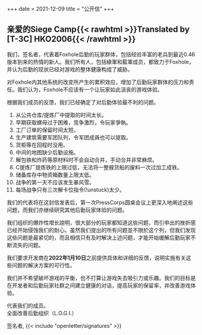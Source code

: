 +++
date = 2021-12-09
title = "公开信"
+++
## 亲爱的Siege Camp{{< rawhtml >}}<span class="translated" lang="en">Translated by [T-3C] HKO2006</span>{{< /rawhtml >}}

我们，签名者，代表着Foxhole后勤的玩家群体，包括经验丰富的老兵到最近0.46版本到来的热情的新人。我们所有人，包括綠軍和藍軍成员，都致力于Foxhole，并认为后勤的现状已经对游戏的整体健康构成了威胁。

对Foxhole内其他系统的改变所产生的累积效应，增加了后勤玩家群体的压力和责任。我们认为，Foxhole不应该有一个让玩家如此沮丧的游戏体验。

根据我们成员的反馈，我们已经确定了对后勤体验最不利的问题。

1. 从公共仓库/提炼厂中提取的时间太长。
2. 早期获取螺母过于困难，竞争激烈，令玩家爭執。
3. 工厂订单的保留时间太短。
4. 生产建筑需要军团队列，令军团成員也可以提取。
5. 货柜等在回程时没用。
6. 中间的地图缺少后勤设施。
7. 解包铁和炸药等原材料时不会自动合并，手动合并非常麻烦。
8. C提炼厂提炼铁的上限过低，无法将一整艘货船的废料一次过加工成铁。
9. 储备库存中物资箱数量上限太低。
10. 战争的第一天不应该发生暴风雪。
11. 每场战争只有三次解卡位指令(!unstuck)太少。

我们的代表将在这封信发表后，第一次PressCorps圆桌会议上更深入地阐述这些问题，而我们亦继续研究其他后勤玩家体验的问题。

我们组织的爆炸性增长說明，很大部分的玩家都知道这些问题，而引申出的挫折感已经开始侵蚀我们的耐心。虽然我们提出的所有问题並不限於这个列，但我们发现这些问题是最紧切的，而且相信只有及时解决上述问题，才能开始缓解后勤玩家不断流失的问题。

我们要求开发商在**2022年1月10日**之前提供具体和详细的反馈，说明实施有关这些问题的解决方案的可行性。

我们并不希望破坏游戏的平衡，也不打算让游戏失去吸引力或乐趣。我们的目标是在开发者和后勤玩家社群之间建立健康的对话，提高玩家的保留率，并改善游戏体验。

代表我们的成员。<br>全面改善后勤组织（L.O.G.I.）

签名者, {{< include "openletter/signatures" >}}